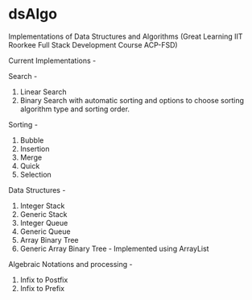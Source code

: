 # dsAlgo
Implementations of Data Structures and Algorithms (Great Learning IIT Roorkee Full Stack Development Course ACP-FSD)

Current Implementations -

Search -
1. Linear Search
2. Binary Search with automatic sorting and options to choose sorting algorithm type and sorting order.

Sorting -
1. Bubble
2. Insertion
3. Merge
4. Quick
5. Selection

Data Structures -
1. Integer Stack
2. Generic Stack
3. Integer Queue
4. Generic Queue
5. Array Binary Tree
5. Generic Array Binary Tree - Implemented using ArrayList


Algebraic Notations and processing - 
1. Infix to Postfix
2. Infix to Prefix

